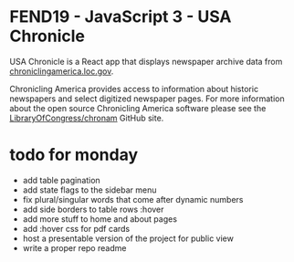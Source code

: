 # FEND19 - JavaScript 3 - USA Chronicle

USA Chronicle is a React app that displays newspaper archive data from [chroniclingamerica.loc.gov](https://chroniclingamerica.loc.gov/about/api/#json-views).

Chronicling America provides access to information about historic newspapers and select digitized newspaper
pages. For more information about the open source Chronicling America software please see the
[LibraryOfCongress/chronam](https://github.com/LibraryofCongress/chronam) GitHub site.

# todo for monday

- add table pagination
- add state flags to the sidebar menu
- fix plural/singular words that come after dynamic numbers
- add side borders to table rows :hover
- add more stuff to home and about pages
- add :hover css for pdf cards
- host a presentable version of the project for public view
- write a proper repo readme

